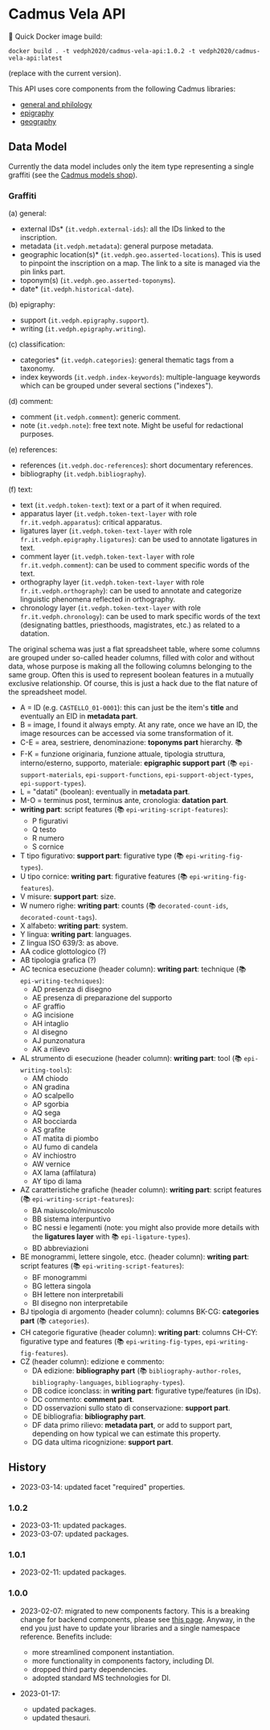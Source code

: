 # Cadmus Vela API

🐋 Quick Docker image build:

    docker build . -t vedph2020/cadmus-vela-api:1.0.2 -t vedph2020/cadmus-vela-api:latest

(replace with the current version).

This API uses core components from the following Cadmus libraries:

- [general and philology](https://github.com/vedph/cadmus-shell-2)
- [epigraphy](https://github.com/vedph/cadmus-epigraphy)
- [geography](https://github.com/vedph/cadmus-geo)

## Data Model

Currently the data model includes only the item type representing a single graffiti (see the [Cadmus models shop](https://cadmus.fusi-soft.com/#/models/shop)).

### Graffiti

(a) general:

- external IDs\* (`it.vedph.external-ids`): all the IDs linked to the inscription.
- metadata (`it.vedph.metadata`): general purpose metadata.
- geographic location(s)\* (`it.vedph.geo.asserted-locations`). This is used to pinpoint the inscription on a map. The link to a site is managed via the pin links part.
- toponym(s) (`it.vedph.geo.asserted-toponyms`).
- date\* (`it.vedph.historical-date`).

(b) epigraphy:

- support (`it.vedph.epigraphy.support`).
- writing (`it.vedph.epigraphy.writing`).

(c) classification:

- categories\* (`it.vedph.categories`): general thematic tags from a taxonomy.
- index keywords (`it.vedph.index-keywords`): multiple-language keywords which can be grouped under several sections ("indexes").

(d) comment:

- comment (`it.vedph.comment`): generic comment.
- note (`it.vedph.note`): free text note. Might be useful for redactional purposes.

(e) references:

- references (`it.vedph.doc-references`): short documentary references.
- bibliography (`it.vedph.bibliography`).

(f) text:

- text (`it.vedph.token-text`): text or a part of it when required.
- apparatus layer (`it.vedph.token-text-layer` with role `fr.it.vedph.apparatus`): critical apparatus.
- ligatures layer (`it.vedph.token-text-layer` with role `fr.it.vedph.epigraphy.ligatures`): can be used to annotate ligatures in text.
- comment layer (`it.vedph.token-text-layer` with role `fr.it.vedph.comment`): can be used to comment specific words of the text.
- orthography layer (`it.vedph.token-text-layer` with role `fr.it.vedph.orthography`): can be used to annotate and categorize linguistic phenomena reflected in orthography.
- chronology layer (`it.vedph.token-text-layer` with role `fr.it.vedph.chronology`): can be used to mark specific words of the text (designating battles, priesthoods, magistrates, etc.) as related to a datation.

The original schema was just a flat spreadsheet table, where some columns are grouped under so-called header columns, filled with color and without data, whose purpose is making all the following columns belonging to the same group. Often this is used to represent boolean features in a mutually exclusive relationship. Of course, this is just a hack due to the flat nature of the spreadsheet model.

- A = ID (e.g. `CASTELLO_01-0001`): this can just be the item's **title** and eventually an EID in **metadata part**.
- B = image, I found it always empty. At any rate, once we have an ID, the image resources can be accessed via some transformation of it.
- C-E = area, sestriere, denominazione: **toponyms part** hierarchy. 📚
- F-K = funzione originaria, funzione attuale, tipologia struttura, interno/esterno, supporto, materiale: **epigraphic support part** (📚 `epi-support-materials`, `epi-support-functions`, `epi-support-object-types`, `epi-support-types`).
- L = "datati" (boolean): eventually in **metadata part**.
- M-O = terminus post, terminus ante, cronologia: **datation part**.
- **writing part**: script features (📚 `epi-writing-script-features`):
  - P figurativi
  - Q testo
  - R numero
  - S cornice
- T tipo figurativo: **support part**: figurative type (📚 `epi-writing-fig-types`).
- U tipo cornice: **writing part**: figurative features (📚 `epi-writing-fig-features`).
- V misure: **support part**: size.
- W numero righe: **writing part**: counts (📚 `decorated-count-ids`, `decorated-count-tags`).
- X alfabeto: **writing part**: system.
- Y lingua: **writing part**: languages.
- Z lingua ISO 639/3: as above.
- AA codice glottologico (?)
- AB tipologia grafica (?)
- AC tecnica esecuzione (header column): **writing part**: technique (📚 `epi-writing-techniques`):
  - AD presenza di disegno
  - AE presenza di preparazione del supporto
  - AF graffio
  - AG incisione
  - AH intaglio
  - AI disegno
  - AJ punzonatura
  - AK a rilievo
- AL strumento di esecuzione (header column): **writing part**: tool (📚 `epi-writing-tools`):
  - AM chiodo
  - AN gradina
  - AO scalpello
  - AP sgorbia
  - AQ sega
  - AR bocciarda
  - AS grafite
  - AT matita di piombo
  - AU fumo di candela
  - AV inchiostro
  - AW vernice
  - AX lama (affilatura)
  - AY tipo di lama
- AZ caratteristiche grafiche (header column): **writing part**: script features (📚 `epi-writing-script-features`):
  - BA maiuscolo/minuscolo
  - BB sistema interpuntivo
  - BC nessi e legamenti (note: you might also provide more details with the **ligatures layer** with 📚 `epi-ligature-types`).
  - BD abbreviazioni
- BE monogrammi, lettere singole, etcc. (header column): **writing part**: script features (📚 `epi-writing-script-features`):
  - BF monogrammi
  - BG lettera singola
  - BH lettere non interpretabili
  - BI disegno non interpretabile
- BJ tipologia di argomento (header column): columns BK-CG: **categories part** (📚 `categories`).
- CH categorie figurative (header column): **writing part**: columns CH-CY: figurative type and features (📚 `epi-writing-fig-types`, `epi-writing-fig-features`).
- CZ (header column): edizione e commento:
  - DA edizione: **bibliography part** (📚 `bibliography-author-roles`, `bibliography-languages`, `bibliography-types`).
  - DB codice iconclass: in **writing part**: figurative type/features (in IDs).
  - DC commento: **comment part**.
  - DD osservazioni sullo stato di conservazione: **support part**.
  - DE bibliografia: **bibliography part**.
  - DF data primo rilievo: **metadata part**, or add to support part, depending on how typical we can estimate this property.
  - DG data ultima ricognizione: **support part**.

## History

- 2023-03-14: updated facet "required" properties.

### 1.0.2

- 2023-03-11: updated packages.
- 2023-03-07: updated packages.

### 1.0.1

- 2023-02-11: updated packages.

### 1.0.0

- 2023-02-07: migrated to new components factory. This is a breaking change for backend components, please see [this page](https://myrmex.github.io/overview/cadmus/dev/history/#2023-02-01---backend-infrastructure-upgrade). Anyway, in the end you just have to update your libraries and a single namespace reference. Benefits include:
  - more streamlined component instantiation.
  - more functionality in components factory, including DI.
  - dropped third party dependencies.
  - adopted standard MS technologies for DI.

- 2023-01-17:
  - updated packages.
  - updated thesauri.

